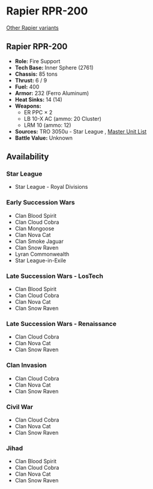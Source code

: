 # Rapier RPR-200 

[Other Rapier variants](../rapier.md) 

## Rapier RPR-200 

- **Role:** Fire Support 
- **Tech Base:** Inner Sphere (2761) 
- **Chassis:** 85 tons 
- **Thrust:** 6 / 9 
- **Fuel:** 400 
- **Armor:** 232 (Ferro Aluminum) 
- **Heat Sinks:** 14 (14) 
- **Weapons:** 
  - ER PPC × 2 
  - LB 10-X AC (ammo: 20 Cluster) 
  - LRM 10 (ammo: 12) 
- **Sources:** TRO 3050u - Star League , [Master Unit List](http://masterunitlist.info/Unit/Details/2645) 
- **Battle Value:** Unknown 

## Availability 

### Star League 

- Star League - Royal Divisions 

### Early Succession Wars 

- Clan Blood Spirit 
- Clan Cloud Cobra 
- Clan Mongoose 
- Clan Nova Cat 
- Clan Smoke Jaguar 
- Clan Snow Raven 
- Lyran Commonwealth 
- Star League-in-Exile 

### Late Succession Wars - LosTech 

- Clan Blood Spirit 
- Clan Cloud Cobra 
- Clan Nova Cat 
- Clan Snow Raven 

### Late Succession Wars - Renaissance 

- Clan Cloud Cobra 
- Clan Nova Cat 
- Clan Snow Raven 

### Clan Invasion 

- Clan Cloud Cobra 
- Clan Nova Cat 
- Clan Snow Raven 

### Civil War 

- Clan Cloud Cobra 
- Clan Nova Cat 
- Clan Snow Raven 

### Jihad 

- Clan Blood Spirit 
- Clan Cloud Cobra 
- Clan Nova Cat 
- Clan Snow Raven 

